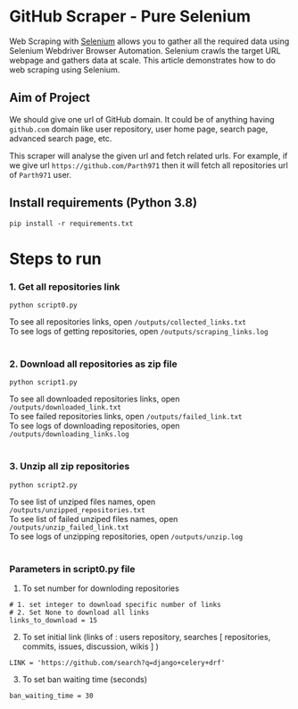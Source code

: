 # GitHub Scraper - Pure Selenium

Web Scraping with [Selenium](https://www.selenium.dev/) allows you to gather all the required data using Selenium Webdriver Browser Automation. Selenium crawls the target URL webpage and gathers data at scale. This article demonstrates how to do web scraping using Selenium.

## Aim of Project

We should give one url of GitHub domain. It could be of anything having `github.com` domain like user repository, user home page, search page, advanced search page, etc. 

This scraper will analyse the given url and fetch related urls. For example, if we give url `https://github.com/Parth971` then it will fetch all repositories url of `Parth971` user.


## Install requirements (Python 3.8)
```code 
pip install -r requirements.txt
```


# Steps to run
### 1. Get all repositories link
```code 
python script0.py
```
To see all repositories links, open `/outputs/collected_links.txt` <br>
To see logs of getting repositories, open `/outputs/scraping_links.log`
<br>
<br>
### 2. Download all repositories as zip file
```code 
python script1.py
```
To see all downloaded repositories links, open `/outputs/downloaded_link.txt` <br>
To see failed repositories links, open `/outputs/failed_link.txt` <br>
To see logs of downloading repositories, open `/outputs/downloading_links.log`
<br>
<br>

### 3. Unzip all zip repositories
```code 
python script2.py
```
To see list of unziped files names, open `/outputs/unzipped_repositories.txt` <br>
To see list of failed unziped files names, open `/outputs/unzip_failed_link.txt` <br>
To see logs of unzipping repositories, open `/outputs/unzip.log`
<br>
<br>

### Parameters in script0.py file
1. To set number for downloding repositories 
```code 
# 1. set integer to download specific number of links
# 2. Set None to download all links
links_to_download = 15
```

2. To set initial link (links of : users repository, searches [ repositories, commits, issues, discussion, wikis ] )
```code 
LINK = 'https://github.com/search?q=django+celery+drf'
```

3. To set ban waiting time (seconds)
```code 
ban_waiting_time = 30
```